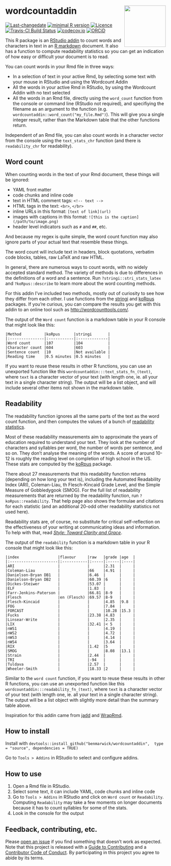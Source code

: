 <!-- README.md is generated from README.Rmd. Please edit that file -->
wordcountaddin <img src="inst/logo.png" align="right" height="130" />
=====================================================================


[![Last-changedate](https://img.shields.io/badge/last%20change-2019--01--09-brightgreen.svg)](https://github.com/benmarwick/wordcountaddin/commits/master)
[![minimal R
version](https://img.shields.io/badge/R%3E%3D-3.5.2-brightgreen.svg)](https://cran.r-project.org/)
[![Licence](https://img.shields.io/github/license/mashape/apistatus.svg)](http://choosealicense.com/licenses/mit/)
[![Travis-CI Build
Status](https://travis-ci.org/benmarwick/wordcountaddin.png?branch=master)](https://travis-ci.org/benmarwick/wordcountaddin)
[![codecov.io](https://codecov.io/github/benmarwick/wordcountaddin/coverage.svg?branch=master)](https://codecov.io/github/benmarwick/wordcountaddin?branch=master)
[![ORCiD](https://img.shields.io/badge/ORCiD-0000--0001--7879--4531-green.svg)](http://orcid.org/0000-0001-7879-4531)

This R package is an [RStudio
addin](https://rstudio.github.io/rstudioaddins/) to count words and
characters in text in an [R markdown](http://rmarkdown.rstudio.com/)
document. It also has a function to compute readability statistics so
you can get an indication of how easy or difficult your document is to
read.

You can count words in your Rmd file in three ways:

-   In a selection of text in your active Rmd, by selecting some text
    with your mouse in RStudio and using the Wordcount Addin  
-   All the words in your active Rmd in RStudio, by using the Wordcount
    Addin with no text selected
-   All the words in an Rmd file, directly using the `word_count`
    function from the console or command line (RStudio not required),
    and specifiying the filename as an argument to the function (e.g.
    `wordcountaddin::word_count("my_file.Rmd")`). This will give you a
    single integer result, rather than the Markdown table that the other
    functions return.

Independent of an Rmd file, you can also count words in a character
vector from the console using the `text_stats_chr` function (and there
is `readability_chr` for readability).

Word count
----------

When counting words in the text of your Rmd document, these things will
be ignored:

-   YAML front matter  
-   code chunks and inline code
-   text in HTML comment tags: `<!-- text -->`
-   HTML tags in the text: `<br>`, `</br>`
-   inline URLs in this format: `[text of link](url)`
-   images with captions in this format:
    `![this is the caption](/path/to/image.png)`
-   header level indicators such as `#` and `##`, etc.

And because my regex is quite simple, the word count function may also
ignore parts of your actual text that resemble these things.

The word count will include text in headers, block quotations, verbatim
code blocks, tables, raw LaTeX and raw HTML.

In general, there are numerous ways to count words, with no widely
accepted standard method. The variety of methods is due to differences
in the definitions of a word and a sentence. Run
`?stringi::stri_stats_latex` and `?koRpus::describe` to learn more about
the word counting methods.

For this addin I’ve included two methods, mostly out of curiosity to see
how they differ from each other. I use functions from the
[stringi](https://cran.r-project.org/web/packages/stringi/index.html)
and [koRpus](https://cran.r-project.org/web/packages/koRpus/index.html)
packages. If you’re curious, you can compare the results you get with
this addin to an online tool such as
<a href="http://wordcounttools.com/" class="uri">http://wordcounttools.com/</a>.

The output of the `Word count` function is a markdown table in your R
console that might look like this:

    |Method          |koRpus      |stringi       |
    |:---------------|:-----------|:-------------|
    |Word count      |107         |104           |
    |Character count |604         |603           |
    |Sentence count  |10          |Not available |
    |Reading time    |0.5 minutes |0.5 minutes   |

If you want to reuse these results in other R functions, you can use an
unexported function like this `wordcountaddin:::text_stats_fn_(text)`,
where `text` is a character vector of your text (with length one, ie.
all your text in a single character string). The output will be a list
object, and will include several other items not shown in the markdown
table.

Readability
-----------

The readability function ignores all the same parts of the text as the
word count function, and then computes the values of a bunch of
[readability
statistics](https://en.wikipedia.org/wiki/Readability_test).

Most of these readability measurements aim to approximate the years of
education required to understand your text. They look at the number of
characters and syllables per word, the number of words per sentence, and
so on. They don’t analyse the meaning of the words. A score of around
10-12 is roughly the reading level on completion of high school in the
US. These stats are computed by the
[koRpus](https://cran.r-project.org/web/packages/koRpus/index.html)
package.

There about 27 measurements that this readability function returns
(depending on how long your text is), including the Automated
Readability Index (ARI), Coleman-Liau, th Flesch-Kincaid Grade Level,
and the Simple Measure of Gobbledygook (SMOG). For the full list of
readability measurements that are returned by the readability function,
run `?koRpus::readability`. That help page also shows the formulae and
citations for each statistic (and an additional 20-odd other readability
statistics not used here).

Readability stats are, of course, no substitute for critical
self-reflection on the effectiveness of your writing at communicating
ideas and information. To help with that, read [*Style: Toward Clarity
and Grace*](http://www.amazon.com/dp/0226899152).

The output of the `readability` function is a markdown table in your R
console that might look like this:


    |index                 |flavour     |raw   |grade |age  |
    |:---------------------|:-----------|:-----|:-----|:----|
    |ARI                   |            |      |2.31  |     |
    |Coleman-Liau          |            |66    |4.91  |     |
    |Danielson-Bryan DB1   |            |6.46  |      |     |
    |Danielson-Bryan DB2   |            |60.39 |6     |     |
    |Dickes-Steiwer        |            |53.07 |      |     |
    |ELF                   |            |1.83  |      |     |
    |Farr-Jenkins-Paterson |            |66.81 |8-9   |     |
    |Flesch                |en (Flesch) |69.57 |8-9   |     |
    |Flesch-Kincaid        |            |      |4.85  |9.8  |
    |FOG                   |            |      |7.84  |     |
    |FORCAST               |            |      |10.28 |15.3 |
    |Fucks                 |            |23.38 |4.83  |     |
    |Linsear-Write         |            |      |2.35  |     |
    |LIX                   |            |32.41 |< 5   |     |
    |nWS1                  |            |      |4.19  |     |
    |nWS2                  |            |      |4.72  |     |
    |nWS3                  |            |      |4.14  |     |
    |nWS4                  |            |      |3.64  |     |
    |RIX                   |            |1.42  |5     |     |
    |SMOG                  |            |      |8.08  |13.1 |
    |Strain                |            |2.44  |      |     |
    |TRI                   |            |-94   |      |     |
    |Tuldava               |            |2.57  |      |     |
    |Wheeler-Smith         |            |18.33 |2     |     |

Similar to the `word count` function, if you want to reuse these results
in other R functions, you can use an unexported function like this
`wordcountaddin:::readability_fn_(text)`, where `text` is a character
vector of your text (with length one, ie. all your text in a single
character string). The output will be a list object with slightly more
detail than the summary table above.

Inspiration for this addin came from
[jadd](https://github.com/jennybc/jadd) and
[WrapRmd](https://github.com/tjmahr/WrapRmd).

How to install
--------------

Install with
`devtools::install_github("benmarwick/wordcountaddin",  type = "source", dependencies = TRUE)`

Go to `Tools > Addins` in RStudio to select and configure addins.

How to use
----------

1.  Open a Rmd file in RStudio.  
2.  Select some text, it can include YAML, code chunks and inline code  
3.  Go to `Tools > Addins` in RStudio and click on `Word count` or
    `Readability`. Computing `Readability` may take a few moments on
    longer documents because it has to count syllables for some of the
    stats.
4.  Look in the console for the output

Feedback, contributing, etc.
----------------------------

Please [open an
issue](https://github.com/benmarwick/wordcountaddin/issues/new) if you
find something that doesn’t work as expected. Note that this project is
released with a [Guide to Contributing](CONTRIBUTING.md) and a
[Contributor Code of Conduct](CONDUCT.md). By participating in this
project you agree to abide by its terms.
